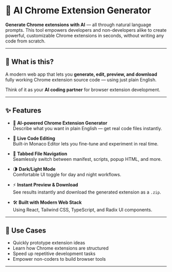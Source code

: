 # 🧠 AI Chrome Extension Generator

**Generate Chrome extensions with AI** — all through natural language prompts. This tool empowers developers and non-developers alike to create powerful, customizable Chrome extensions in seconds, without writing any code from scratch.

---

## 🚀 What is this?

A modern web app that lets you **generate, edit, preview, and download** fully working Chrome extension source code — using just plain English.

Think of it as your **AI coding partner** for browser extension development.

---

## ✨ Features

- 🧠 **AI-powered Chrome Extension Generator**  
  Describe what you want in plain English — get real code files instantly.

- 📝 **Live Code Editing**  
  Built-in Monaco Editor lets you fine-tune and experiment in real time.

- 📂 **Tabbed File Navigation**  
  Seamlessly switch between manifest, scripts, popup HTML, and more.

- 🌗 **Dark/Light Mode**  
  Comfortable UI toggle for day and night workflows.

- ⚡ **Instant Preview & Download**  
  See results instantly and download the generated extension as a `.zip`.

- 🛠️ **Built with Modern Web Stack**  
  Using React, Tailwind CSS, TypeScript, and Radix UI components.

---

## 🧩 Use Cases

- Quickly prototype extension ideas  
- Learn how Chrome extensions are structured  
- Speed up repetitive development tasks  
- Empower non-coders to build browser tools

---
